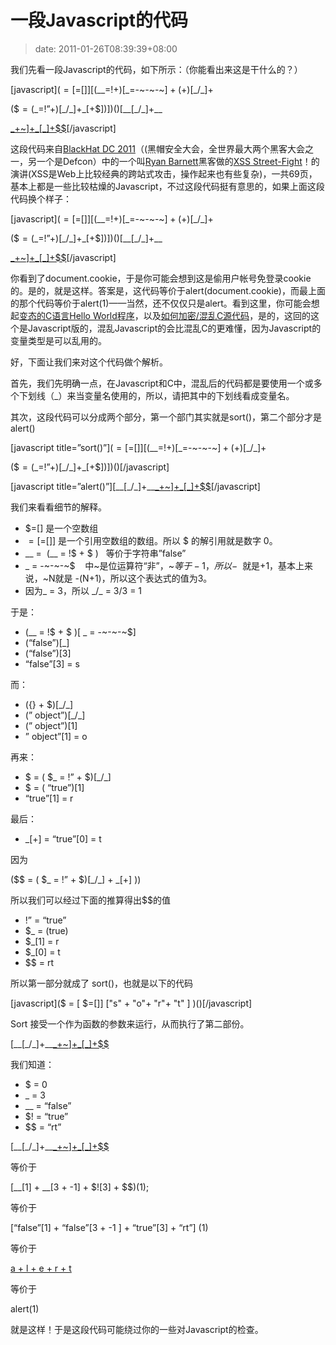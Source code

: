 # 一段Javascript的代码
>date: 2011-01-26T08:39:39+08:00


我们先看一段Javascript的代码，如下所示：（你能看出来这是干什么的？）


[javascript]($=[$=[]][(\_\_=!$+$)[\_=-~-~-~$]+({}+$)[\_/\_]+  

($$=($\_=!”+$)[\_/\_]+$\_[+$])])()[\_\_[\_/\_]+\_\_  

[\_+~$]+$\_[\_]+$$](\_/\_)[/javascript]


这段代码来自[BlackHat DC 2011](http://www.blackhat.com/html/bh-dc-11/bh-dc-11-home.html)（(黑帽安全大会，全世界最大两个黑客大会之一，另一个是Defcon）中的一个叫[Ryan Barnett](http://www.blackhat.com/html/bh-dc-11/bh-dc-11-speaker_bios.html#Barnett)黑客做的[XSS Street-Fight](https://docs.google.com/viewer?url=http://www.modsecurity.org/documentation/XSS_Street_Fight-Ryan_Barnett-BlackhatDC-2011.pdf&embedded=true&chrome=true)！的演讲(XSS是Web上比较经典的跨站式攻击，操作起来也有些复杂)，一共69页，基本上都是一些比较枯燥的Javascript，不过这段代码挺有意思的，如果上面这段代码换个样子：


[javascript]($=[$=[]][(\_\_=!$+$)[\_=-~-~-~$]+({}+$)[\_/\_]+  

($$=($\_=!”+$)[\_/\_]+$\_[+$])])()[\_\_[\_/\_]+\_\_  

[\_+~$]+$\_[\_]+$$](document.cookie)[/javascript]


你看到了document.cookie，于是你可能会想到这是偷用户帐号免登录cookie的。是的，就是这样。答案是，这代码等价于alert(document.cookie)，而最上面的那个代码等价于alert(1)——当然，还不仅仅只是alert。看到这里，你可能会想起[变态的C语言Hello World程序](https://coolshell.cn/articles/914.html "6个变态的C语言Hello World程序 ")，以及[如何加密/混乱C源代码](/2009/%E5%A6%82%E4%BD%95%E5%8A%A0%E5%AF%86-%E6%B7%B7%E4%B9%B1C%E6%BA%90%E4%BB%A3%E7%A0%81.md "如何加密/混乱C源代码")，是的，这回的这个是Javascript版的，混乱Javascript的会比混乱C的更难懂，因为Javascript的变量类型是可以乱用的。


好，下面让我们来对这个代码做个解析。


首先，我们先明确一点，在Javascript和C中，混乱后的代码都是要使用一个或多个下划线（\_）来当变量名使用的，所以，请把其中的下划线看成变量名。


其次，这段代码可以分成两个部分，第一个部门其实就是sort()，第二个部分才是alert()


[javascript title=”sort()”]($=[$=[]][(\_\_=!$+$)[\_=-~-~-~$]+({}+$)[\_/\_]+  

($$=($\_=!”+$)[\_/\_]+$\_[+$])])()[/javascript]


[javascript title=”alert()”][\_\_[\_/\_]+\_\_[\_+~$]+$\_[\_]+$$](\_/\_)[/javascript]


我们来看看细节的解释。


* $=[] 是一个空数组
* $=[$=[]] 是一个引用空数组的数组。所以 $ 的解引用就是数字 0。
* \_\_ =  (\_\_ = !$ + $ )   等价于字符串”false”
* \_ = -~-~-~$    中~是位运算符“非”，~$等于-1，所以-~$ 就是+1，基本上来说，~N就是 -(N+1)，所以这个表达式的值为3。
* 因为\_ = 3，所以 \_/\_ = 3/3 = 1


于是：


* (\_\_ = !$ + $ )[ \_ = -~-~-~$]
* (“false”)[\_]
* (“false”)[3]
* “false”[3] = s


而：


* ({} + $)[\_/\_]
* (” object”)[\_/\_]
* (” object”)[1]
* ” object”[1] = o


再来：


* $ = ( $\_ = !” + $)[\_/\_]
* $ = ( “true”)[1]
* “true”[1] = r


最后：


* $\_[+$] = “true”[0] = t


因为


($$ = ( $\_ = !” + $)[\_/\_] + $\_[+$] ))


所以我们可以经过下面的推算得出$$的值


* !” = “true”
* $\_ = (true)
* $\_[1] = r
* $\_[0] = t
* $$ = rt


所以第一部分就成了 sort()，也就是以下的代码


[javascript]($ = [ $=[]] ["s" + "o"+ "r"+ "t" ] )()[/javascript]


Sort 接受一个作为函数的参数来运行，从而执行了第二部份。


[\_\_[\_/\_]+\_\_[\_+~$]+$\_[\_]+$$](\_/\_)


我们知道：


* $ = 0
* \_ = 3
* \_\_ = “false”
* $! = “true”
* $$ = “rt”


[\_\_[\_/\_]+\_\_[\_+~$]+$\_[\_]+$$](\_/\_)


等价于  

[\_\_[1] + \_\_[3 + -1] + $![3] + $$)(1);


等价于  

[“false”[1] + “false”[3 + -1 ] + “true”[3] + “rt”] (1)


等价于  

[ a + l + e + r + t ](1)


等价于  

alert(1)


就是这样！于是这段代码可能绕过你的一些对Javascript的检查。


